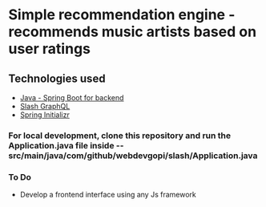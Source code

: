 # Simple recommendation engine - recommends music artists based on user ratings

## Technologies used
* [Java - Spring Boot for backend](https://spring.io/) 
* [Slash GraphQL](https://dgraph.io/graphql)
* [Spring Initializr](https://start.spring.io/)

### For local development, clone this repository and run the Application.java file inside -- src/main/java/com/github/webdevgopi/slash/Application.java


### To Do 
* Develop a frontend interface using any Js framework